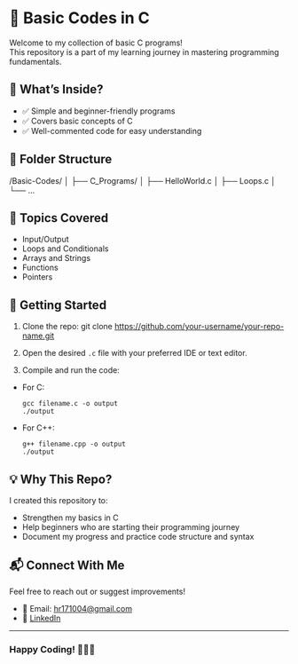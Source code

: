 # 🔰 Basic Codes in C

Welcome to my collection of basic C programs!  
This repository is a part of my learning journey in mastering programming fundamentals.

## 🧠 What’s Inside?

- ✅ Simple and beginner-friendly programs
- ✅ Covers basic concepts of C
- ✅ Well-commented code for easy understanding

## 📁 Folder Structure
/Basic-Codes/ │ ├── C_Programs/ │ ├── HelloWorld.c │ ├── Loops.c │ └── ...

## 📌 Topics Covered

- Input/Output
- Loops and Conditionals
- Arrays and Strings
- Functions
- Pointers

## 🚀 Getting Started

1. Clone the repo:
git clone https://github.com/your-username/your-repo-name.git

2. Open the desired `.c` file with your preferred IDE or text editor.

3. Compile and run the code:
- For C:
  ```
  gcc filename.c -o output
  ./output
  ```
- For C++:
  ```
  g++ filename.cpp -o output
  ./output
  ```

## 💡 Why This Repo?

I created this repository to:
- Strengthen my basics in C
- Help beginners who are starting their programming journey
- Document my progress and practice code structure and syntax

## 📬 Connect With Me

Feel free to reach out or suggest improvements!

- 📧 Email: hr171004@gmail.com
- 🔗 [LinkedIn](https://www.linkedin.com/in/harshit-kumar-449017248/)

---

### Happy Coding! 👨‍💻✨
